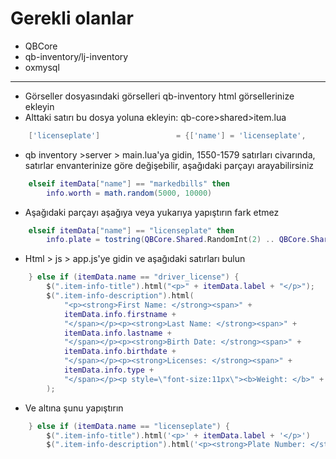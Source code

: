 

# Gerekli olanlar
- QBCore
- qb-inventory/lj-inventory
- oxmysql

------------------------------------------------------------------------------------

* Görseller dosyasındaki görselleri qb-inventory html görsellerinize ekleyin
* Alttaki satırı bu dosya yoluna ekleyin: qb-core>shared>item.lua 
```lua
	['licenseplate'] 				 = {['name'] = 'licenseplate', 			  	  	['label'] = 'License Plate', 			['weight'] = 1000, 		['type'] = 'item', 		['image'] = 'licenseplate.png', 			['unique'] = true, 		['useable'] = true, 	['shouldClose'] = true,	   ['combinable'] = nil,   ['description'] = ''},
```

* qb inventory >server > main.lua'ya gidin, 1550-1579 satırları civarında, satırlar envanterinize göre değişebilir, aşağıdaki parçayı arayabilirsiniz
```lua
	elseif itemData["name"] == "markedbills" then
		info.worth = math.random(5000, 10000)
```
* Aşağıdaki parçayı aşağıya veya yukarıya yapıştırın fark etmez
```lua
	elseif itemData["name"] == "licenseplate" then
		info.plate = tostring(QBCore.Shared.RandomInt(2) .. QBCore.Shared.RandomStr(2) .. QBCore.Shared.RandomInt(2) .. QBCore.Shared.RandomStr(2))
```
* Html > js > app.js'ye gidin ve aşağıdaki satırları bulun
```lua
	} else if (itemData.name == "driver_license") {
		$(".item-info-title").html("<p>" + itemData.label + "</p>");
		$(".item-info-description").html(
			"<p><strong>First Name: </strong><span>" +
			itemData.info.firstname +
			"</span></p><p><strong>Last Name: </strong><span>" +
			itemData.info.lastname +
			"</span></p><p><strong>Birth Date: </strong><span>" +
			itemData.info.birthdate +
			"</span></p><p><strong>Licenses: </strong><span>" +
			itemData.info.type +
			"</span></p><p style=\"font-size:11px\"><b>Weight: </b>" + itemData.weight + " | <b>Amount: </b> " + itemData.amount + " | <b>Quality: </b> " + "<a style=\"font-size:11px;color:green\">" + Math.floor(itemData.info.quality) + "</a>"
		);
```
* Ve altına şunu yapıştırın
```lua
	} else if (itemData.name == "licenseplate") {
		$(".item-info-title").html('<p>' + itemData.label + '</p>')
		$(".item-info-description").html('<p><strong>Plate Number: </strong><span>'+ itemData.info.plate);
```
